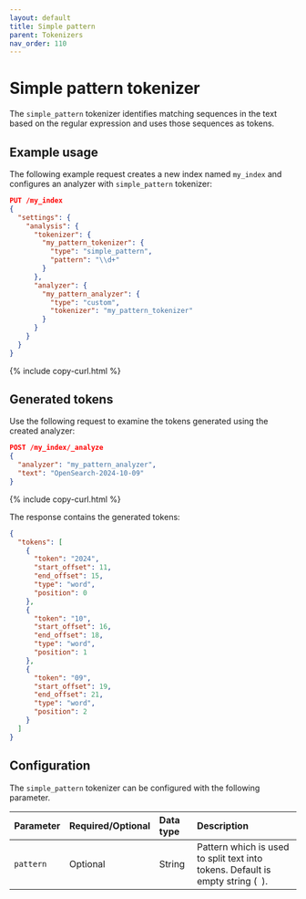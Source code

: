```yaml
---
layout: default
title: Simple pattern
parent: Tokenizers
nav_order: 110
---
```


# Simple pattern tokenizer

The `simple_pattern` tokenizer identifies matching sequences in the text based on the regular expression and uses those sequences as tokens.

## Example usage

The following example request creates a new index named `my_index` and configures an analyzer with `simple_pattern` tokenizer:

```json
PUT /my_index
{
  "settings": {
    "analysis": {
      "tokenizer": {
        "my_pattern_tokenizer": {
          "type": "simple_pattern",
          "pattern": "\\d+"
        }
      },
      "analyzer": {
        "my_pattern_analyzer": {
          "type": "custom",
          "tokenizer": "my_pattern_tokenizer"
        }
      }
    }
  }
}
```
{% include copy-curl.html %}

## Generated tokens

Use the following request to examine the tokens generated using the created analyzer:

```json
POST /my_index/_analyze
{
  "analyzer": "my_pattern_analyzer",
  "text": "OpenSearch-2024-10-09"
}
```
{% include copy-curl.html %}

The response contains the generated tokens:

```json
{
  "tokens": [
    {
      "token": "2024",
      "start_offset": 11,
      "end_offset": 15,
      "type": "word",
      "position": 0
    },
    {
      "token": "10",
      "start_offset": 16,
      "end_offset": 18,
      "type": "word",
      "position": 1
    },
    {
      "token": "09",
      "start_offset": 19,
      "end_offset": 21,
      "type": "word",
      "position": 2
    }
  ]
}
```

## Configuration

The `simple_pattern` tokenizer can be configured with the following parameter.

Parameter | Required/Optional | Data type | Description
:--- | :--- | :--- | :--- 
`pattern` | Optional | String | Pattern which is used to split text into tokens. Default is empty string (` `).

